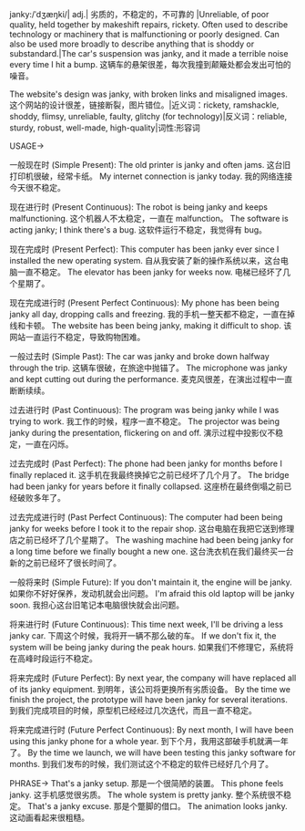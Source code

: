 janky:/ˈdʒæŋki/| adj.| 劣质的，不稳定的，不可靠的 |Unreliable, of poor quality, held together by makeshift repairs, rickety.  Often used to describe technology or machinery that is malfunctioning or poorly designed.  Can also be used more broadly to describe anything that is shoddy or substandard.|The car's suspension was janky, and it made a terrible noise every time I hit a bump. 这辆车的悬架很差，每次我撞到颠簸处都会发出可怕的噪音。

The website's design was janky, with broken links and misaligned images.  这个网站的设计很差，链接断裂，图片错位。|近义词：rickety, ramshackle, shoddy, flimsy, unreliable, faulty, glitchy (for technology)|反义词：reliable, sturdy, robust, well-made, high-quality|词性:形容词


USAGE->

一般现在时 (Simple Present):
The old printer is janky and often jams.  这台旧打印机很破，经常卡纸。
My internet connection is janky today. 我的网络连接今天很不稳定。


现在进行时 (Present Continuous):
The robot is being janky and keeps malfunctioning.  这个机器人不太稳定，一直在 malfunction。
The software is acting janky; I think there's a bug.  这软件运行不稳定，我觉得有 bug。

现在完成时 (Present Perfect):
This computer has been janky ever since I installed the new operating system.  自从我安装了新的操作系统以来，这台电脑一直不稳定。
The elevator has been janky for weeks now.  电梯已经坏了几个星期了。

现在完成进行时 (Present Perfect Continuous):
My phone has been being janky all day, dropping calls and freezing. 我的手机一整天都不稳定，一直在掉线和卡顿。
The website has been being janky, making it difficult to shop.  该网站一直运行不稳定，导致购物困难。

一般过去时 (Simple Past):
The car was janky and broke down halfway through the trip.  这辆车很破，在旅途中抛锚了。
The microphone was janky and kept cutting out during the performance.  麦克风很差，在演出过程中一直断断续续。


过去进行时 (Past Continuous):
The program was being janky while I was trying to work.  我工作的时候，程序一直不稳定。
The projector was being janky during the presentation, flickering on and off.  演示过程中投影仪不稳定，一直在闪烁。


过去完成时 (Past Perfect):
The phone had been janky for months before I finally replaced it.  这手机在我最终换掉它之前已经坏了几个月了。
The bridge had been janky for years before it finally collapsed.  这座桥在最终倒塌之前已经破败多年了。

过去完成进行时 (Past Perfect Continuous):
The computer had been being janky for weeks before I took it to the repair shop.  这台电脑在我把它送到修理店之前已经坏了几个星期了。
The washing machine had been being janky for a long time before we finally bought a new one.  这台洗衣机在我们最终买一台新的之前已经坏了很长时间了。

一般将来时 (Simple Future):
If you don't maintain it, the engine will be janky.  如果你不好好保养，发动机就会出问题。
I'm afraid this old laptop will be janky soon.  我担心这台旧笔记本电脑很快就会出问题。

将来进行时 (Future Continuous):
This time next week, I'll be driving a less janky car.  下周这个时候，我将开一辆不那么破的车。
If we don't fix it, the system will be being janky during the peak hours.  如果我们不修理它，系统将在高峰时段运行不稳定。

将来完成时 (Future Perfect):
By next year, the company will have replaced all of its janky equipment.  到明年，该公司将更换所有劣质设备。
By the time we finish the project, the prototype will have been janky for several iterations.  到我们完成项目的时候，原型机已经经过几次迭代，而且一直不稳定。


将来完成进行时 (Future Perfect Continuous):
By next month, I will have been using this janky phone for a whole year.  到下个月，我用这部破手机就满一年了。
By the time we launch, we will have been testing this janky software for months.  到我们发布的时候，我们测试这个不稳定的软件已经好几个月了。



PHRASE->
That's a janky setup. 那是一个很简陋的装置。
This phone feels janky. 这手机感觉很劣质。
The whole system is pretty janky. 整个系统很不稳定。
That's a janky excuse. 那是个蹩脚的借口。
The animation looks janky.  这动画看起来很粗糙。
